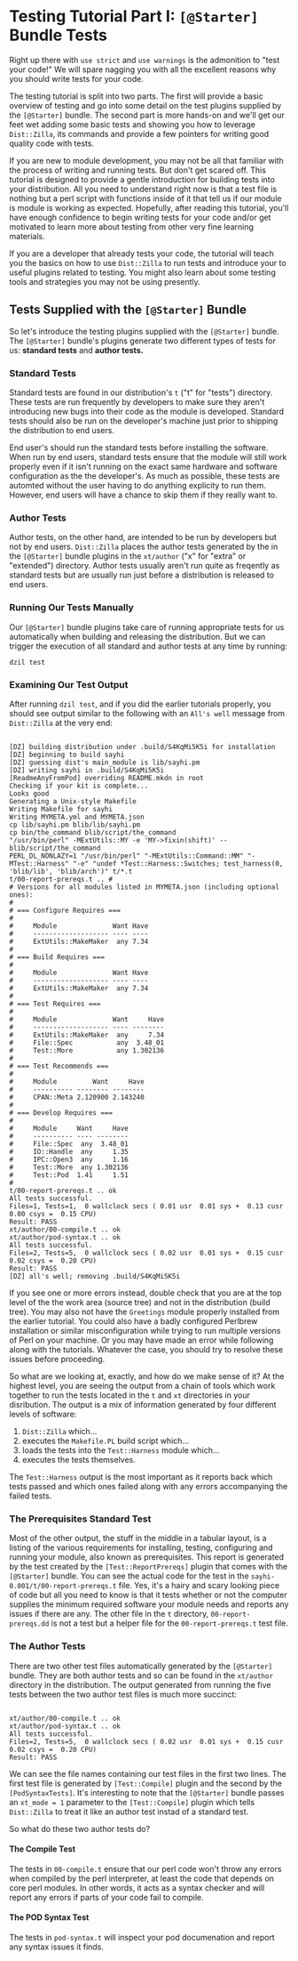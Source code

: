 # Testing Tutorial Part I: `[@Starter]` Bundle Tests

Right up there with `use strict` and `use warnings` is the admonition to "test
your code!" We will spare nagging you with all the excellent reasons why you
should write tests for your code.

The testing tutorial is split into two parts. The first will provide a basic
overview of testing and go into some detail on the test plugins supplied by the
`[@Starter]` bundle. The second part is more hands-on and we'll get our feet wet
adding some basic tests and showing you how to leverage `Dist::Zilla`, its
commands and provide a few pointers for writing good quality code with tests.

If you are new to module development, you may not be all that familiar with the
process of writing and running tests. But don't get scared off. This tutorial is
designed to provide a gentle introduction for building tests into your
distribution. All you need to understand right now is that a test file is
nothing but a perl script with functions inside of it that tell us if our module
is module is working as expected. Hopefully, after reading this tutorial, you'll
have enough confidence to begin writing tests for your code and/or get motivated
to learn more about testing from other very fine learning materials.

If you are a developer that already tests your code, the tutorial will teach you
the basics on how to use `Dist::Zilla` to run tests and introduce your to useful
plugins related to testing. You might also learn about some testing tools and
strategies you may not be using presently.

## Tests Supplied with the `[@Starter]` Bundle

So let's introduce the testing plugins supplied with the `[@Starter]` bundle.
The `[@Starter]` bundle's plugins generate two different types of tests for us:
**standard tests** and **author tests.**

### Standard Tests

Standard tests are found in our distribution's `t` ("t" for "tests") directory.
These tests are run frequently by developers to make sure they aren't
introducing new bugs into their code as the module is developed. Standard tests
should also be run on the developer's machine just prior to shipping the
distribution to end users.

End user's should run the standard tests before installing the software. When
run by end users, standard tests ensure that the module will still work properly
even if it isn't running on the exact same hardware and software configuration
as the the developer's. As much as possible, these tests are automted without
the user having to do anything explicity to run them. However, end users will
have a chance to skip them if they really want to.

### Author Tests

Author tests, on the other hand, are intended to be run by developers but not by
end users. `Dist::Zilla` places the author tests generated by the in the
`[@Starter]` bundle plugins in the `xt/author` ("x" for "extra" or "extended")
directory. Author tests usually aren't run quite as freqently as standard tests
but are usually run just before a distribution is released to end users.

### Running Our Tests Manually

Our `[@Starter]` bundle plugins take care of running appropriate tests for us
automatically when building and releasing the distribution. But we can trigger
the execution of all standard and author tests at any time by running:

`dzil test`

### Examining Our Test Output

After running `dzil test`, and if you did the earlier tutorials properly, you
should see output similar to the following with an `All's well` message from
`Dist::Zilla` at the very end:

```

[DZ] building distribution under .build/S4KqMi5K5i for installation
[DZ] beginning to build sayhi
[DZ] guessing dist's main_module is lib/sayhi.pm
[DZ] writing sayhi in .build/S4KqMi5K5i
[ReadmeAnyFromPod] overriding README.mkdn in root
Checking if your kit is complete...
Looks good
Generating a Unix-style Makefile
Writing Makefile for sayhi
Writing MYMETA.yml and MYMETA.json
cp lib/sayhi.pm blib/lib/sayhi.pm
cp bin/the_command blib/script/the_command
"/usr/bin/perl" -MExtUtils::MY -e 'MY->fixin(shift)' -- blib/script/the_command
PERL_DL_NONLAZY=1 "/usr/bin/perl" "-MExtUtils::Command::MM" "-MTest::Harness" "-e" "undef *Test::Harness::Switches; test_harness(0, 'blib/lib', 'blib/arch')" t/*.t
t/00-report-prereqs.t .. #
# Versions for all modules listed in MYMETA.json (including optional ones):
#
# === Configure Requires ===
#
#     Module              Want Have
#     ------------------- ---- ----
#     ExtUtils::MakeMaker  any 7.34
#
# === Build Requires ===
#
#     Module              Want Have
#     ------------------- ---- ----
#     ExtUtils::MakeMaker  any 7.34
#
# === Test Requires ===
#
#     Module              Want     Have
#     ------------------- ---- --------
#     ExtUtils::MakeMaker  any     7.34
#     File::Spec           any  3.48_01
#     Test::More           any 1.302136
#
# === Test Recommends ===
#
#     Module         Want     Have
#     ---------- -------- --------
#     CPAN::Meta 2.120900 2.143240
#
# === Develop Requires ===
#
#     Module     Want     Have
#     ---------- ---- --------
#     File::Spec  any  3.48_01
#     IO::Handle  any     1.35
#     IPC::Open3  any     1.16
#     Test::More  any 1.302136
#     Test::Pod  1.41     1.51
#
t/00-report-prereqs.t .. ok
All tests successful.
Files=1, Tests=1,  0 wallclock secs ( 0.01 usr  0.01 sys +  0.13 cusr  0.00 csys =  0.15 CPU)
Result: PASS
xt/author/00-compile.t .. ok
xt/author/pod-syntax.t .. ok
All tests successful.
Files=2, Tests=5,  0 wallclock secs ( 0.02 usr  0.01 sys +  0.15 cusr  0.02 csys =  0.20 CPU)
Result: PASS
[DZ] all's well; removing .build/S4KqMi5K5i

```

If you see one or more errors instead, double check that you are at the top
level of the the work area (source tree) and not in the distribution (build
tree). You may also not have the `Greetings` module properly installed from the
earlier tutorial. You could also have a badly configured Perlbrew installation
or similar misconfiguration while trying to run multiple versions of Perl on
your machine. Or you may have made an error while following along with the
tutorials. Whatever the case, you should try to resolve these issues before
proceeding.

So what are we looking at, exactly, and how do we make sense of it? At the
highest level, you are seeing the output from a chain of tools which work
together to run the tests located in the `t` and `xt` directories in your
disribution. The output is a mix of information generated by four different
levels of software:

1) `Dist::Zilla` which...
2) executes the `Makefile.PL` build script which...
3) loads the tests into the `Test::Harness` module which...
4) executes the tests themselves.

The `Test::Harness` output is the most important as it reports back which tests
passed and which ones failed along with any errors accompanying the failed tests.

### The Prerequisites Standard Test

Most of the other output, the stuff in the middle in a tabular layout, is a
listing of the various requirements for installing, testing, configuring and
running your module, also known as prerequisites. This report is generated by
the test created by the `[Test::ReportPrereqs]` plugin that comes with the
`[@Starter]` bundle. You can see the actual code for the test in the
`sayhi-0.001/t/00-report-prereqs.t` file. Yes, it's a hairy and scary looking
piece of code but all you need to know is that it tests whether or not the
computer supplies the minimum required software your module needs and reports
any issues if there are any. The other file in the `t` directory,
`00-report-prereqs.dd` is not a test but a helper file for the
`00-report-prereqs.t` test file.

### The Author Tests

There are two other test files automatically generated by the `[@Starter]`
bundle. They are both author tests and so can be found in the `xt/author`
directory in the distribution. The output generated from running the
five tests between the two author test files is much more succinct:

```

xt/author/00-compile.t .. ok
xt/author/pod-syntax.t .. ok
All tests successful.
Files=2, Tests=5,  0 wallclock secs ( 0.02 usr  0.01 sys +  0.15 cusr  0.02 csys =  0.20 CPU)
Result: PASS

```

We can see the file names containing our test files in the first two lines. The
first test file is generated by `[Test::Compile]` plugin and the second by the
`[PodSyntaxTests]`. It's interesting to note that the `[@Starter]` bundle
passes an `xt_mode = 1` parameter to the `[Test::Compile]` plugin which tells
`Dist::Zilla` to treat it like an author test instad of a standard test.

So what do these two author tests do?

#### The Compile Test

The tests in `00-compile.t` ensure that our perl code won't throw any errors
when compiled by the perl interpreter, at least the code that depends on core
perl modules. In other words, it acts as a syntax checker and will report
any errors if parts of your code fail to compile.

#### The POD Syntax Test

The tests in `pod-syntax.t` will inspect your pod documenation and report any
syntax issues it finds.
